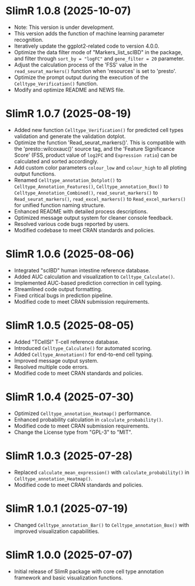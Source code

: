 # SlimR 1.0.8 (2025-10-07)

-   Note: This version is under development.
-   This version adds the function of machine learning parameter recognition.
-   Iteratively update the ggplot2-related code to version 4.0.0.
-   Optimize the data filter mode of "Markers_list_scIBD" in the package, and filter through `sort_by = "logFC"` and `gene_filter = 20` parameter.
-   Adjust the calculation process of the 'FSS' value in the `read_seurat_markers()` function when 'resources' is set to 'presto'.
-   Optimize the prompt output during the execution of the `Celltype_Verification()` function.
-   Modify and optimize README and NEWS file.

# SlimR 1.0.7 (2025-08-19)

-   Added new function `Celltype_Verification()` for predicted cell types validation and generate the validation dotplot.
-   Optimize the function 'Read_seurat_markers()'. This is compatible with the 'presto::wilcoxauc()' source tag, and the 'Feature Significance Score' (FSS, product value of `log2FC` and `Expression ratio`) can be calculated and sorted accordingly.
-   Add custom color parameters `colour_low` and `colour_high` to all ploting output functions.
-   Renamed `Celltype_annotation_Dotplot()` to `Celltype_Annotation_Features()`, `Celltype_annotation_Box()` to `Celltype_Annotation_Combined()`, `read_seurat_markers()` to `Read_seurat_markers()`, `read_excel_markers()` to `Read_excel_markers()` for unified function naming structure.
-   Enhanced README with detailed process descriptions.
-   Optimized message output system for cleaner console feedback.
-   Resolved various code bugs reported by users.
-   Modified codebase to meet CRAN standards and policies.

# SlimR 1.0.6 (2025-08-06)

-   Integrated "scIBD" human intestine reference database.
-   Added AUC calculation and visualization to `Celltype_Calculate()`.
-   Implemented AUC-based prediction correction in cell typing.
-   Streamlined code output formatting.
-   Fixed critical bugs in prediction pipeline.
-   Modified code to meet CRAN submission requirements.

# SlimR 1.0.5 (2025-08-05)

-   Added "TCellSI" T-cell reference database.
-   Introduced `Celltype_Calculate()` for automated scoring.
-   Added `Celltype_Annotation()` for end-to-end cell typing.
-   Improved message output system.
-   Resolved multiple code errors.
-   Modified code to meet CRAN standards and policies.

# SlimR 1.0.4 (2025-07-30)

-   Optimized `Celltype_annotation_Heatmap()` performance.
-   Enhanced probability calculation in `calculate_probability()`.
-   Modified code to meet CRAN submission requirements.
-   Change the License type from "GPL-3" to "MIT".

# SlimR 1.0.3 (2025-07-28)

-   Replaced `calculate_mean_expression()` with `calculate_probability()` in `Celltype_annotation_Heatmap()`.
-   Modified code to meet CRAN standards and policies.

# SlimR 1.0.1 (2025-07-19)

-   Changed `Celltype_annotation_Bar()` to `Celltype_annotation_Box()` with improved visualization capabilities.

# SlimR 1.0.0 (2025-07-07)

-   Initial release of SlimR package with core cell type annotation framework and basic visualization functions.